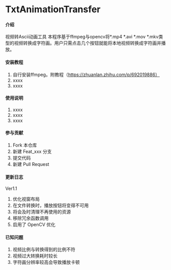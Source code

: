 # TxtAnimationTransfer

#### 介绍
视频转Ascii动画工具
本程序基于ffmpeg与opencv将*.mp4 *.avi *.mov *.mkv类型的视频转换成字符画。用户只需点击几个按钮就能将本地视频转换成字符画并播放。

#### 安装教程

1.  自行安装ffmpeg。附教程（https://zhuanlan.zhihu.com/p/692019886）
2.  xxxx
3.  xxxx

#### 使用说明

1.  xxxx
2.  xxxx
3.  xxxx

#### 参与贡献

1.  Fork 本仓库
2.  新建 Feat_xxx 分支
3.  提交代码
4.  新建 Pull Request

#### 更新日志

Ver1.1
1.  优化视窗布局
2.  在文件转换时，播放按钮将变得不可用
3.  将会及时清理不再使用的资源
4.  移除冗余函数调用
5.  启用了 OpenCV 优化

#### 已知问题

1.  视频比例与转换得到的比例不符
2.  视频过大转换耗时较长
3.  字符画分辨率较高会导致播放卡顿

